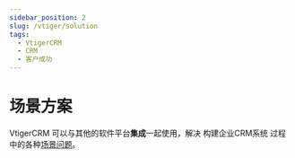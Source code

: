 ```yaml
---
sidebar_position: 2
slug: /vtiger/solution
tags:
  - VtigerCRM
  - CRM
  - 客户成功
---
```


# 场景方案

VtigerCRM 可以与其他的软件平台**集成**一起使用，解决 构建企业CRM系统 过程中的各种[场景问题](#)。

